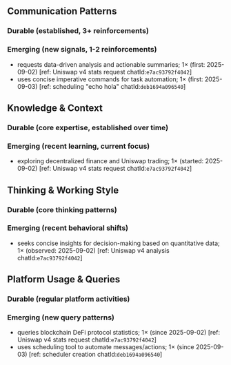 ## Communication Patterns
### Durable (established, 3+ reinforcements)

### Emerging (new signals, 1-2 reinforcements)
- requests data-driven analysis and actionable summaries; 1× (first: 2025-09-02) [ref: Uniswap v4 stats request chatId:`e7ac93792f4042`]
- uses concise imperative commands for task automation; 1× (first: 2025-09-03) [ref: scheduling "echo hola" chatId:`deb1694a096540`]

## Knowledge & Context
### Durable (core expertise, established over time)

### Emerging (recent learning, current focus)
- exploring decentralized finance and Uniswap trading; 1× (started: 2025-09-02) [ref: Uniswap v4 stats request chatId:`e7ac93792f4042`]

## Thinking & Working Style
### Durable (core thinking patterns)

### Emerging (recent behavioral shifts)
- seeks concise insights for decision-making based on quantitative data; 1× (observed: 2025-09-02) [ref: Uniswap v4 analysis chatId:`e7ac93792f4042`]

## Platform Usage & Queries
### Durable (regular platform activities)

### Emerging (new query patterns)
- queries blockchain DeFi protocol statistics; 1× (since 2025-09-02) [ref: Uniswap v4 stats request chatId:`e7ac93792f4042`]
- uses scheduling tool to automate messages/actions; 1× (since 2025-09-03) [ref: scheduler creation chatId:`deb1694a096540`]